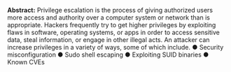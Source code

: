 **Abstract:**
Privilege escalation is the process of giving authorized users more access and authority over a computer system or network than is appropriate. 
Hackers frequently try to get higher privileges by exploiting flaws in software, operating systems, or apps in order to access sensitive data, steal information,
or engage in other illegal acts. An attacker can increase privileges in a variety of ways, some of which include.
●	Security misconfiguration
●	Sudo shell escaping
●	Exploiting SUID binaries
●	Known CVEs


